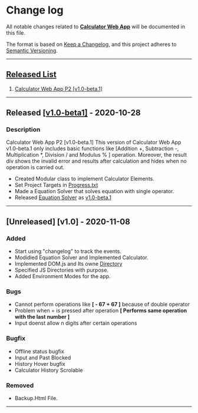 # Change log
All notable changes related to [**Calculator Web App**](./)  will be documented in this file.


The format is based on [Keep a Changelog](https://keepachangelog.com/en/1.0.0/),
and this project adheres to [Semantic Versioning](https://semver.org/spec/v2.0.0.html).
___

## [Released List](https://github.com/itSubeDibesh/Calculator/releases)
1. [Calculator Web App P2 [v1.0-beta.1]](https://github.com/itSubeDibesh/Calculator/releases/tag/v1.0-beta.1)


___
## Released [[v1.0-beta1]](https://github.com/itSubeDibesh/Calculator/releases/tag/v1.0-beta.1) - 2020-10-28

### __Description__ 
Calculator Web App P2 [v1.0-beta.1] This version of Calculator Web App v1.0-beta.1 only includes basic functions like [Addition +, Subtraction -, Multiplication *, Division / and Modulus % ] operation. Moreover, the result div shows the invalid error and results after calculation and hides when no operation is carried out.

- Created Modular class to implement Calculator Elements.
- Set Project Targets in [Progress.txt](../progress.txt)
- Made a Equation Solver that solves equation with single operator.
- Released [Equation Solver](https://github.com/itSubeDibesh/Calculator/releases/tag/v1.0-beta.1) as [v1.0-beta.1](https://github.com/itSubeDibesh/Calculator/releases/tag/v1.0-beta.1)

___

## [Unreleased] [v1.0] - 2020-11-08
### __Added__
- Start using "changelog" to track the events.
- Modidied Equation Solver and Implemented Calculator.
- Implemented DOM.js and Its owne [Directory](./Scripts/Dom)
- Specified JS Directories with purpose.
- Added Environment Modes for the app.

### __Bugs__
-  Cannot perform operations like __[ - 67 + 67 ]__ because of double operator
-  Problem when = is pressed after operation __[ Performs same operation with the last number ]__
- Input doenst allow n digits after certain operations

### __Bugfix__
- Offline status bugfix
- Input and Past Blocked
- History Hover bugfix
- Calculator History Scrolable

### __Removed__
- Backup.Html File.
___